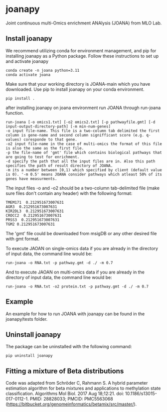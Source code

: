 # joanapy

Joint continuous multi-Omics enrichment ANAlysis (JOANA) from MLO Lab.

## Install joanapy
We recommend utilizing conda for environment management, and pip for installing joanapy as a Python package. Follow these instructions to set up and activate joanapy

```
conda create -n joana python=3.11
conda activate joana
```
Make sure that your working directory is JOANA-main which you have downloaded. 
Use pip to install joanapy on your conda environment.

```
pip install .
```

after installing joanapy on joana environment run JOANA through run-joana function.

```
run-joana [-o omics1.txt] [-o2 omics2.txt] [-p pathwayfile.gmt] [-d input-output-directory-path] [-m min-num-genes]
-o input file-name. This file is a two-column tab delimited the first column is gene-name and second column signifficant score (e.g. q-values) coresponde to that gene.
-o2 input file-name in the case of multi-omics the format of this file is also the same as the first file.
-p the file-name of 'gmt' file which contains biological pathways that are going to test for enrichment.
-d specify the path that all the input files are in. Also this path specifies the path of result directory of JOANA.
-m its a number between [0,1) which specified by client (default value is 0). '-m 0.5' means JOANA consider pathways which atleast 50% of its genes have measurments.   

```

The input files -o and -o2 should be a two-column tab-delimited file (make sure files don't contain any header) with the following format:

```
TMEM171  0.212951673007631
AGR3  0.212951673007631
KIR2DL3  0.212951673007631
CROCC2  0.212951673007631
PRSS3  0.212951673007631
TGM2 0.212951673007631   
```

The 'gmt' file could be downloaded from msigDB or any other desired file with gmt format.

To execute JAOAN on single-omics data if you are already in the directory of input data, the command line would be:

```
run-joana -o RNA.txt -p pathway.gmt -d ./ -m 0.7

```
And to execute JAOAN on multi-omics data if you are already in the directory of input data, the command line would be:

```
run-joana -o RNA.txt -o2 protein.txt -p pathway.gmt -d ./ -m 0.7

```

## Example
An example for how to run JOANA with joanapy can be found in the joanapy/tests folder.

## Uninstall joanapy
The package can be uninstalled with the following command:

```
pip uninstall joanapy
```


## Fitting a mixture of Beta distributions
Code was adapted from Schröder C, Rahmann S. A hybrid parameter estimation algorithm for beta mixtures and applications to methylation state classification. Algorithms Mol Biol. 2017 Aug 18;12:21. doi: 10.1186/s13015-017-0112-1. PMID: 28828033; PMCID: PMC5563068 (https://bitbucket.org/genomeinformatics/betamix/src/master/).
